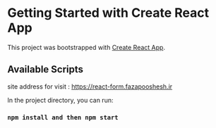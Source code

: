 # Getting Started with Create React App

This project was bootstrapped with [Create React App](https://github.com/facebook/create-react-app).

## Available Scripts

site address for visit :
https://react-form.fazapooshesh.ir

In the project directory, you can run:

### `npm install and then npm start`